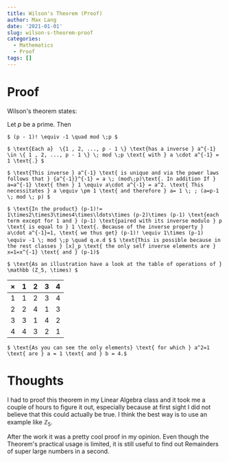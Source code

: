 ```yaml
---
title: Wilson's Theorem (Proof)
author: Max Lang
date: '2021-01-01'
slug: wilson-s-theorem-proof
categories:
  - Mathematics
  - Proof
tags: []
---
```

# Proof

Wilson's theorem states:

Let *p* be a prime. Then

`$ (p - 1)! \equiv -1 \quad mod \;p $`

`$ \text{Each a}  \{1 , 2, ..., p - 1 \} \text{has a inverse } a^{-1} \in \{ 1 , 2, ..., p - 1 \} \; mod \;p \text{ with } a \cdot a^{-1} = 1 \text{.} $`

`$ \text{This inverse } a^{-1} \text{ is unique and via the power laws follows that } {a^{-1}}^{-1} = a \; (mod\;p)\text{. In addition If } a=a^{-1} \text{ then } 1 \equiv a\cdot a^{-1} = a^2. \text{ This necessitates } a \equiv \pm 1 \text{ and therefore } a= 1 \; ; (a=p-1 \; mod \; p) $`

`$ \text{In the product} (p-1)!= 1\times2\times3\times4\times\ldots\times (p-2)\times (p-1) \text{each term except for 1 and } (p-1) \text{paired with its inverse modulo } p \text{ is equal to } 1 \text{. Because of the inverse property } a\cdot a^{-1}=1, \text{ we thus get} (p-1)! \equiv 1\times (p-1) \equiv -1 \; mod \;p \quad q.e.d $`
`$ \text{This is possible because in the rest classes } [x]_p \text{ the only self inverse elements are } x=1=x^{-1} \text{ and } (p-1)$`

`$ \text{As an illustration have a look at the table of operations of } \mathbb (Z_5, \times) $`

| $\times$ | 1 | 2 | 3 | 4 |
|----------|---|---|---|---|
|1|1|2|3|4|
|2|2|4|1|3|
|3|3|1|4|2|
|4|4|3|2|1|

`$ \text{As you can see the only elements} \text{ for which } a^2=1  \text{ are } a = 1 \text{ and } b = 4.$`



# Thoughts
I had to proof this theorem in my Linear Algebra class and it took me a couple of hours to figure it out, especially because at first sight I did not believe that this could actually be true. I think the best way is to use an example like $\mathbb Z_5$. 

After the work it was a pretty cool proof in my opinion. Even though the Theorem's practical usage is limited, it is still useful to find out Remainders of super large numbers in a second.

